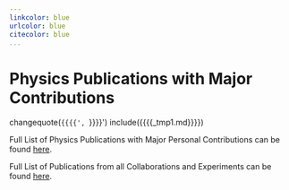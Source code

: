 ```yaml
---
linkcolor: blue
urlcolor: blue
citecolor: blue
...
```


# Physics Publications with Major Contributions

changequote(`{{{{', `}}}}')
include({{{{_tmp1.md}}}})

Full List of Physics Publications with Major Personal Contributions can be found [here](https://github.com/gutsche/ForThePublic/raw/master/publication_list/physics_publication_list.pdf).

Full List of Publications from all Collaborations and Experiments can be found [here](https://github.com/gutsche/ForThePublic/raw/master/publication_list/experiment_publication_list.pdf).
